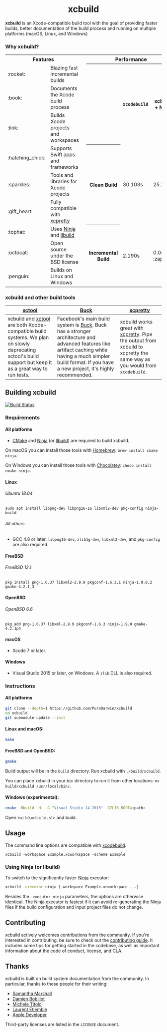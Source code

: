 
<h1 align="center">
  <!--<img src="xcbuild_logo.jpg" alt="Facebook xcbuild" />-->
  xcbuild
</h1>

**xcbuild** is an Xcode-compatible build tool with the goal of providing faster builds, better documentation of the build process and running on multiple platforms (macOS, Linux, and Windows)

### Why xcbuild?

<table>
  <tr>
    <th colspan="2">Features</th>
    <th rowspan="10"></th>
    <th colspan="3">Performance</th>
  </tr>
  <tr><td>:rocket:</td><td>Blazing fast incremental builds</td><th rowspan="3"></th><th rowspan="3"><code>xcodebuild</code></th><th rowspan="3">xcbuild + Ninja</th></tr>
  <tr><td>:book:</td><td>Documents the Xcode build process</td></tr>
  <tr><td>:link:</td><td>Builds Xcode projects and workspaces</td></tr>
  <tr><td>:hatching_chick:</td><td>Supports Swift apps and frameworks</td><th rowspan="3">Clean Build</th><td rowspan="3">30.103s</td><td rowspan="3">25.122s</td></tr>
  <tr><td>:sparkles:</td><td>Tools and libraries for Xcode projects</td></tr>
  <tr><td>:gift_heart:</td><td>Fully compatible with <a href="https://github.com/supermarin/xcpretty">xcpretty</a></td></tr>
  <tr><td>:tophat:</td><td>Uses <a href="https://ninja-build.org/">Ninja</a> and <a href="https://github.com/apple/swift-llbuild">llbuild</a></td><th rowspan="3">Incremental Build</th><td rowspan="3">2.190s</td><td rowspan="3">0.046s :zap:</td></tr>
  <tr><td>:octocat:</td><td>Open source under the BSD license</td></tr>
  <tr><td>:penguin:</td><td>Builds on Linux and Windows</td></tr>
</table>

### xcbuild and other build tools

[xctool](https://github.com/facebook/xctool) | [Buck](https://github.com/facebook/buck) | [xcpretty](https://github.com/supermarin/xcpretty)
----|----|---
xcbuild and [xctool](https://github.com/facebook/xctool) are both Xcode-compatible build systems. We plan on slowly deprecating xctool's build support but keep it as a great way to run tests. | Facebook's main build system is [Buck](https://buckbuild.com). Buck has a stronger architecture and advanced features like artifact caching while having a much simpler build format. If you have a new project, it's highly recommended. | xcbuild works great with [xcpretty](https://github.com/supermarin/xcpretty). Pipe the output from xcbuild to xcpretty the same way as you would from `xcodebuild`.

## Building xcbuild

[![Build Status](https://travis-ci.org/facebook/xcbuild.svg?branch=master)](https://travis-ci.org/facebook/xcbuild)

### Requirements

#### All platforms

- [CMake](http://www.cmake.org) and [Ninja](https://ninja-build.org/) (or [llbuild](https://github.com/apple/swift-llbuild)) are required to build xcbuild.  

On macOS you can install those tools with [Homebrew](https://brew.sh/): `brew install cmake ninja`.

On Windows you can install those tools with [Chocolatey](https://chocolatey.org): `choco install cmake ninja`.

#### Linux

###### Ubuntu 18.04
`sudo apt install libpng-dev libpng16-16 libxml2-dev pkg-config ninja-build`

###### All others
- GCC 4.8 or later. `libpng16-dev`, `zlib1g-dev`, `libxml2-dev`, and `pkg-config` are also required.

#### FreeBSD

###### FreeBSD 12.1
`pkg install png-1.6.37 libxml2-2.9.9 pkgconf-1.6.3,1 ninja-1.9.0,2 gmake-4.2.1_3`

#### OpenBSD

###### OpenBSD 6.6
`pkg_add png-1.6.37 libxml-2.9.9 pkgconf-1.6.3 ninja-1.9.0 gmake-4.2.1p4`

#### macOS
- Xcode 7 or later.

#### Windows 
- Visual Studio 2015 or later, on Windows. A `zlib` DLL is also required.

### Instructions 

#### All platforms

```sh
git clone --depth=1 https://github.com/PureDarwin/xcbuild
cd xcbuild
git submodule update --init
```
#### Linux and macOS:

```sh
make
```

#### FreeBSD and OpenBSD:

```sh
gmake
```

Build output will be in the `build` directory. Run xcbuild with `./build/xcbuild`.

You can place xcbuild in your `bin` directory to run it from other locations: `mv build/xcbuild /usr/local/bin/`.

#### Windows (experimental):

```sh
cmake -Bbuild -H. -G "Visual Studio 14 2015" -DZLIB_ROOT=<path>
```

Open `build\xcbuild.sln` and build.


## Usage

The command line options are compatible with [xcodebuild](https://developer.apple.com/library/mac/documentation/Darwin/Reference/ManPages/man1/xcodebuild.1.html).

```
xcbuild -workspace Example.xcworkspace -scheme Example
```

### Using Ninja (or llbuild)

To switch to the significantly faster [Ninja](https://ninja-build.org/) executor:

```sh
xcbuild -executor ninja [-workspace Example.xcworkspace ...]
```

Besides the `-executor ninja` parameters, the options are otherwise identical. The Ninja executor is fastest if it can avoid re-generating the Ninja files if the build configuration and input project files do not change.

## Contributing

xcbuild actively welcomes contributions from the community. If you're interested in contributing, be sure to check out the [contributing guide](https://github.com/facebook/xcbuild/blob/master/CONTRIBUTING.md). It includes some tips for getting started in the codebase, as well as important information about the code of conduct, license, and CLA.

## Thanks

xcbuild is built on build system documentation from the community. In particular, thanks to these people for their writing:

 - [Samantha Marshall](http://pewpewthespells.com)
 - [Damien Bobillot](http://maxao.free.fr/xcode-plugin-interface/)
 - [Michele Titolo](http://michele.io)
 - [Laurent Etiemble](http://www.monobjc.net/xcode-project-file-format.html)
 - [Apple Developer](https://developer.apple.com/legacy/library/documentation/DeveloperTools/Conceptual/XcodeBuildSystem/Xcode_Build_System.pdf)

Third-party licenses are listed in the `LICENSE` document.
